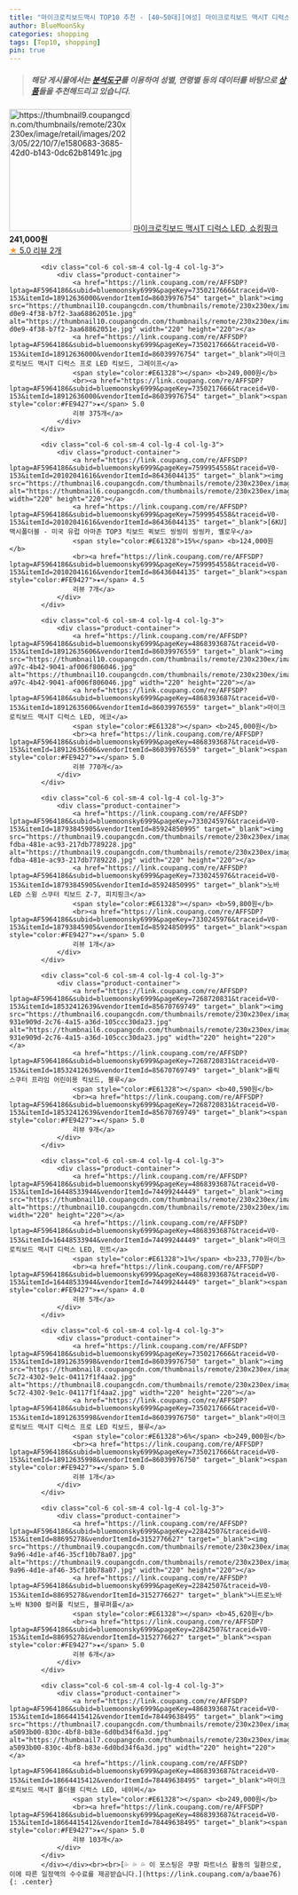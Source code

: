 ```yaml
---
title: "마이크로킥보드맥시 TOP10 추천 - [40~50대][여성] 마이크로킥보드 맥시T 디럭스 LED, 쇼킹핑크"
author: BlueMoonSky
categories: shopping
tags: [Top10, shopping]
pin: true
---
```


> ##### 해당 게시물에서는 [**분석도구**](https://itemscout.io/)를 이용하여 **성별**, **연령별** 등의 데이터를 바탕으로 [**상품**](https://link.coupang.com/a/baae76)들을 추천해드리고 있습니다.
<div class="container"><div class="row">
            <div class="col-6 col-sm-4 col-lg-4 col-lg-3">
                <div class="product-container">
                    <a href="https://link.coupang.com/re/AFFSDP?lptag=AF5964186&subid=bluemoonsky6999&pageKey=4868393687&traceid=V0-153&itemId=18912635604&vendorItemId=86039976541" target="_blank"><img src="https://thumbnail9.coupangcdn.com/thumbnails/remote/230x230ex/image/retail/images/2023/05/22/10/7/e1580683-3685-42d0-b143-0dc62b81491c.jpg" alt="https://thumbnail9.coupangcdn.com/thumbnails/remote/230x230ex/image/retail/images/2023/05/22/10/7/e1580683-3685-42d0-b143-0dc62b81491c.jpg" width="220" height="220"></a>
                    <a href="https://link.coupang.com/re/AFFSDP?lptag=AF5964186&subid=bluemoonsky6999&pageKey=4868393687&traceid=V0-153&itemId=18912635604&vendorItemId=86039976541" target="_blank">마이크로킥보드 맥시T 디럭스 LED, 쇼킹핑크</a>
                    <span style="color:#E61328"></span> <b>241,000원</b>
                    <br><a href="https://link.coupang.com/re/AFFSDP?lptag=AF5964186&subid=bluemoonsky6999&pageKey=4868393687&traceid=V0-153&itemId=18912635604&vendorItemId=86039976541" target="_blank"><span style="color:#FE9427">★</span> 5.0
                    리뷰 2개</a>
                </div>
            </div>
            
            <div class="col-6 col-sm-4 col-lg-4 col-lg-3">
                <div class="product-container">
                    <a href="https://link.coupang.com/re/AFFSDP?lptag=AF5964186&subid=bluemoonsky6999&pageKey=7350217666&traceid=V0-153&itemId=18912636000&vendorItemId=86039976754" target="_blank"><img src="https://thumbnail10.coupangcdn.com/thumbnails/remote/230x230ex/image/retail/images/2023/05/22/10/9/4d4cb7ae-d0e9-4f38-b7f2-3aa68862051e.jpg" alt="https://thumbnail10.coupangcdn.com/thumbnails/remote/230x230ex/image/retail/images/2023/05/22/10/9/4d4cb7ae-d0e9-4f38-b7f2-3aa68862051e.jpg" width="220" height="220"></a>
                    <a href="https://link.coupang.com/re/AFFSDP?lptag=AF5964186&subid=bluemoonsky6999&pageKey=7350217666&traceid=V0-153&itemId=18912636000&vendorItemId=86039976754" target="_blank">마이크로킥보드 맥시T 디럭스 프로 LED 킥보드, 그레이프</a>
                    <span style="color:#E61328"></span> <b>249,000원</b>
                    <br><a href="https://link.coupang.com/re/AFFSDP?lptag=AF5964186&subid=bluemoonsky6999&pageKey=7350217666&traceid=V0-153&itemId=18912636000&vendorItemId=86039976754" target="_blank"><span style="color:#FE9427">★</span> 5.0
                    리뷰 375개</a>
                </div>
            </div>
            
            <div class="col-6 col-sm-4 col-lg-4 col-lg-3">
                <div class="product-container">
                    <a href="https://link.coupang.com/re/AFFSDP?lptag=AF5964186&subid=bluemoonsky6999&pageKey=7599954558&traceid=V0-153&itemId=20102041616&vendorItemId=86436044135" target="_blank"><img src="https://thumbnail6.coupangcdn.com/thumbnails/remote/230x230ex/image/vendor_inventory/882f/f9270bfa66f8a9ba3b3e238e99fa86594f2f6106573b2857a44c55799603.png" alt="https://thumbnail6.coupangcdn.com/thumbnails/remote/230x230ex/image/vendor_inventory/882f/f9270bfa66f8a9ba3b3e238e99fa86594f2f6106573b2857a44c55799603.png" width="220" height="220"></a>
                    <a href="https://link.coupang.com/re/AFFSDP?lptag=AF5964186&subid=bluemoonsky6999&pageKey=7599954558&traceid=V0-153&itemId=20102041616&vendorItemId=86436044135" target="_blank">[6KU] 맥시폴더블 - 미국 유럽 아마존 TOP3 킥보드 퀵보드 씽씽이 씽씽카, 옐로우</a>
                    <span style="color:#E61328">15%</span> <b>124,000원</b>
                    <br><a href="https://link.coupang.com/re/AFFSDP?lptag=AF5964186&subid=bluemoonsky6999&pageKey=7599954558&traceid=V0-153&itemId=20102041616&vendorItemId=86436044135" target="_blank"><span style="color:#FE9427">★</span> 4.5
                    리뷰 7개</a>
                </div>
            </div>
            
            <div class="col-6 col-sm-4 col-lg-4 col-lg-3">
                <div class="product-container">
                    <a href="https://link.coupang.com/re/AFFSDP?lptag=AF5964186&subid=bluemoonsky6999&pageKey=4868393687&traceid=V0-153&itemId=18912635606&vendorItemId=86039976559" target="_blank"><img src="https://thumbnail10.coupangcdn.com/thumbnails/remote/230x230ex/image/retail/images/2023/05/22/10/3/a08e6ba4-a97c-4b42-9041-af006f806046.jpg" alt="https://thumbnail10.coupangcdn.com/thumbnails/remote/230x230ex/image/retail/images/2023/05/22/10/3/a08e6ba4-a97c-4b42-9041-af006f806046.jpg" width="220" height="220"></a>
                    <a href="https://link.coupang.com/re/AFFSDP?lptag=AF5964186&subid=bluemoonsky6999&pageKey=4868393687&traceid=V0-153&itemId=18912635606&vendorItemId=86039976559" target="_blank">마이크로킥보드 맥시T 디럭스 LED, 에코</a>
                    <span style="color:#E61328"></span> <b>245,000원</b>
                    <br><a href="https://link.coupang.com/re/AFFSDP?lptag=AF5964186&subid=bluemoonsky6999&pageKey=4868393687&traceid=V0-153&itemId=18912635606&vendorItemId=86039976559" target="_blank"><span style="color:#FE9427">★</span> 5.0
                    리뷰 770개</a>
                </div>
            </div>
            
            <div class="col-6 col-sm-4 col-lg-4 col-lg-3">
                <div class="product-container">
                    <a href="https://link.coupang.com/re/AFFSDP?lptag=AF5964186&subid=bluemoonsky6999&pageKey=7330245976&traceid=V0-153&itemId=18793845905&vendorItemId=85924850995" target="_blank"><img src="https://thumbnail9.coupangcdn.com/thumbnails/remote/230x230ex/image/retail/images/2023/05/10/11/4/0784b8b8-fdba-481e-ac93-217db7789228.jpg" alt="https://thumbnail9.coupangcdn.com/thumbnails/remote/230x230ex/image/retail/images/2023/05/10/11/4/0784b8b8-fdba-481e-ac93-217db7789228.jpg" width="220" height="220"></a>
                    <a href="https://link.coupang.com/re/AFFSDP?lptag=AF5964186&subid=bluemoonsky6999&pageKey=7330245976&traceid=V0-153&itemId=18793845905&vendorItemId=85924850995" target="_blank">노바 LED 스윙 스쿠터 킥보드 Z-7, 피치핑크</a>
                    <span style="color:#E61328"></span> <b>59,800원</b>
                    <br><a href="https://link.coupang.com/re/AFFSDP?lptag=AF5964186&subid=bluemoonsky6999&pageKey=7330245976&traceid=V0-153&itemId=18793845905&vendorItemId=85924850995" target="_blank"><span style="color:#FE9427">★</span> 5.0
                    리뷰 1개</a>
                </div>
            </div>
            
            <div class="col-6 col-sm-4 col-lg-4 col-lg-3">
                <div class="product-container">
                    <a href="https://link.coupang.com/re/AFFSDP?lptag=AF5964186&subid=bluemoonsky6999&pageKey=7268720831&traceid=V0-153&itemId=18532412639&vendorItemId=85670769749" target="_blank"><img src="https://thumbnail6.coupangcdn.com/thumbnails/remote/230x230ex/image/retail/images/288855933467798-931e909d-2c76-4a15-a36d-105ccc30da23.jpg" alt="https://thumbnail6.coupangcdn.com/thumbnails/remote/230x230ex/image/retail/images/288855933467798-931e909d-2c76-4a15-a36d-105ccc30da23.jpg" width="220" height="220"></a>
                    <a href="https://link.coupang.com/re/AFFSDP?lptag=AF5964186&subid=bluemoonsky6999&pageKey=7268720831&traceid=V0-153&itemId=18532412639&vendorItemId=85670769749" target="_blank">롤릭 스쿠터 프라임 어린이용 킥보드, 블루</a>
                    <span style="color:#E61328"></span> <b>40,590원</b>
                    <br><a href="https://link.coupang.com/re/AFFSDP?lptag=AF5964186&subid=bluemoonsky6999&pageKey=7268720831&traceid=V0-153&itemId=18532412639&vendorItemId=85670769749" target="_blank"><span style="color:#FE9427">★</span> 5.0
                    리뷰 9개</a>
                </div>
            </div>
            
            <div class="col-6 col-sm-4 col-lg-4 col-lg-3">
                <div class="product-container">
                    <a href="https://link.coupang.com/re/AFFSDP?lptag=AF5964186&subid=bluemoonsky6999&pageKey=4868393687&traceid=V0-153&itemId=16448533944&vendorItemId=74499244449" target="_blank"><img src="https://thumbnail10.coupangcdn.com/thumbnails/remote/230x230ex/image/vendor_inventory/445e/15948ae7b7aa517ae91377ebbd33acea8a40f63a23c344fe5948e984ed0b.jpg" alt="https://thumbnail10.coupangcdn.com/thumbnails/remote/230x230ex/image/vendor_inventory/445e/15948ae7b7aa517ae91377ebbd33acea8a40f63a23c344fe5948e984ed0b.jpg" width="220" height="220"></a>
                    <a href="https://link.coupang.com/re/AFFSDP?lptag=AF5964186&subid=bluemoonsky6999&pageKey=4868393687&traceid=V0-153&itemId=16448533944&vendorItemId=74499244449" target="_blank">마이크로킥보드 맥시T 디럭스 LED, 민트</a>
                    <span style="color:#E61328">1%</span> <b>233,770원</b>
                    <br><a href="https://link.coupang.com/re/AFFSDP?lptag=AF5964186&subid=bluemoonsky6999&pageKey=4868393687&traceid=V0-153&itemId=16448533944&vendorItemId=74499244449" target="_blank"><span style="color:#FE9427">★</span> 4.0
                    리뷰 5개</a>
                </div>
            </div>
            
            <div class="col-6 col-sm-4 col-lg-4 col-lg-3">
                <div class="product-container">
                    <a href="https://link.coupang.com/re/AFFSDP?lptag=AF5964186&subid=bluemoonsky6999&pageKey=7350217666&traceid=V0-153&itemId=18912635998&vendorItemId=86039976750" target="_blank"><img src="https://thumbnail8.coupangcdn.com/thumbnails/remote/230x230ex/image/retail/images/2023/05/22/10/0/af01d5b5-5c72-4302-9e1c-04117f1f4aa2.jpg" alt="https://thumbnail8.coupangcdn.com/thumbnails/remote/230x230ex/image/retail/images/2023/05/22/10/0/af01d5b5-5c72-4302-9e1c-04117f1f4aa2.jpg" width="220" height="220"></a>
                    <a href="https://link.coupang.com/re/AFFSDP?lptag=AF5964186&subid=bluemoonsky6999&pageKey=7350217666&traceid=V0-153&itemId=18912635998&vendorItemId=86039976750" target="_blank">마이크로킥보드 맥시T 디럭스 프로 LED 킥보드, 블루</a>
                    <span style="color:#E61328">6%</span> <b>249,000원</b>
                    <br><a href="https://link.coupang.com/re/AFFSDP?lptag=AF5964186&subid=bluemoonsky6999&pageKey=7350217666&traceid=V0-153&itemId=18912635998&vendorItemId=86039976750" target="_blank"><span style="color:#FE9427">★</span> 5.0
                    리뷰 1개</a>
                </div>
            </div>
            
            <div class="col-6 col-sm-4 col-lg-4 col-lg-3">
                <div class="product-container">
                    <a href="https://link.coupang.com/re/AFFSDP?lptag=AF5964186&subid=bluemoonsky6999&pageKey=22842507&traceid=V0-153&itemId=88695278&vendorItemId=3152776627" target="_blank"><img src="https://thumbnail9.coupangcdn.com/thumbnails/remote/230x230ex/image/retail/images/2017/05/29/15/0/fd41e217-9a96-4d1e-af46-35cf10b78a07.jpg" alt="https://thumbnail9.coupangcdn.com/thumbnails/remote/230x230ex/image/retail/images/2017/05/29/15/0/fd41e217-9a96-4d1e-af46-35cf10b78a07.jpg" width="220" height="220"></a>
                    <a href="https://link.coupang.com/re/AFFSDP?lptag=AF5964186&subid=bluemoonsky6999&pageKey=22842507&traceid=V0-153&itemId=88695278&vendorItemId=3152776627" target="_blank">니트로노바 노바 N300 컬러풀 킥보드, 블루퍼플</a>
                    <span style="color:#E61328"></span> <b>45,620원</b>
                    <br><a href="https://link.coupang.com/re/AFFSDP?lptag=AF5964186&subid=bluemoonsky6999&pageKey=22842507&traceid=V0-153&itemId=88695278&vendorItemId=3152776627" target="_blank"><span style="color:#FE9427">★</span> 5.0
                    리뷰 6개</a>
                </div>
            </div>
            
            <div class="col-6 col-sm-4 col-lg-4 col-lg-3">
                <div class="product-container">
                    <a href="https://link.coupang.com/re/AFFSDP?lptag=AF5964186&subid=bluemoonsky6999&pageKey=4868393687&traceid=V0-153&itemId=18664415412&vendorItemId=78449638495" target="_blank"><img src="https://thumbnail7.coupangcdn.com/thumbnails/remote/230x230ex/image/retail/images/4330878626760126-a5093b00-830c-4bf8-b83e-6d0bd34f6a3d.jpg" alt="https://thumbnail7.coupangcdn.com/thumbnails/remote/230x230ex/image/retail/images/4330878626760126-a5093b00-830c-4bf8-b83e-6d0bd34f6a3d.jpg" width="220" height="220"></a>
                    <a href="https://link.coupang.com/re/AFFSDP?lptag=AF5964186&subid=bluemoonsky6999&pageKey=4868393687&traceid=V0-153&itemId=18664415412&vendorItemId=78449638495" target="_blank">마이크로킥보드 맥시T 폴더블 디럭스 LED, 네이비</a>
                    <span style="color:#E61328"></span> <b>249,000원</b>
                    <br><a href="https://link.coupang.com/re/AFFSDP?lptag=AF5964186&subid=bluemoonsky6999&pageKey=4868393687&traceid=V0-153&itemId=18664415412&vendorItemId=78449638495" target="_blank"><span style="color:#FE9427">★</span> 5.0
                    리뷰 103개</a>
                </div>
            </div>
            </div></div><br><br>[💦 💦 💦 이 포스팅은 쿠팡 파트너스 활동의 일환으로, 이에 따른 일정액의 수수료를 제공받습니다.](https://link.coupang.com/a/baae76){: .center}